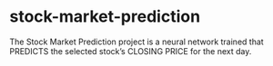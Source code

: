 # stock-market-prediction
The Stock Market Prediction project is a neural network trained that PREDICTS the selected stock’s CLOSING PRICE for the next day. 
